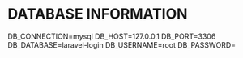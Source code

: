 # DATABASE INFORMATION 

DB_CONNECTION=mysql
DB_HOST=127.0.0.1
DB_PORT=3306
DB_DATABASE=laravel-login
DB_USERNAME=root
DB_PASSWORD=
